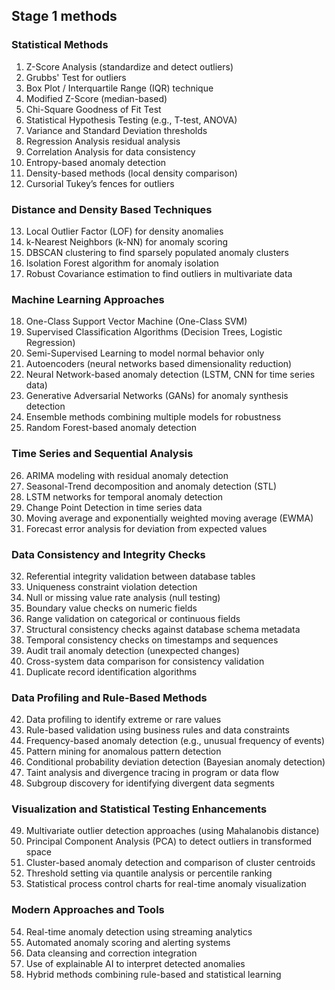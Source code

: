 ## Stage 1 methods

### Statistical Methods
1. Z-Score Analysis (standardize and detect outliers)
2. Grubbs' Test for outliers
3. Box Plot / Interquartile Range (IQR) technique
4. Modified Z-Score (median-based)
5. Chi-Square Goodness of Fit Test
6. Statistical Hypothesis Testing (e.g., T-test, ANOVA)
7. Variance and Standard Deviation thresholds
8. Regression Analysis residual analysis
9. Correlation Analysis for data consistency
10. Entropy-based anomaly detection
11. Density-based methods (local density comparison)
12. Cursorial Tukey’s fences for outliers

### Distance and Density Based Techniques
13. Local Outlier Factor (LOF) for density anomalies
14. k-Nearest Neighbors (k-NN) for anomaly scoring
15. DBSCAN clustering to find sparsely populated anomaly clusters
16. Isolation Forest algorithm for anomaly isolation
17. Robust Covariance estimation to find outliers in multivariate data

### Machine Learning Approaches
18. One-Class Support Vector Machine (One-Class SVM)
19. Supervised Classification Algorithms (Decision Trees, Logistic Regression)
20. Semi-Supervised Learning to model normal behavior only
21. Autoencoders (neural networks based dimensionality reduction)
22. Neural Network-based anomaly detection (LSTM, CNN for time series data)
23. Generative Adversarial Networks (GANs) for anomaly synthesis detection
24. Ensemble methods combining multiple models for robustness
25. Random Forest-based anomaly detection

### Time Series and Sequential Analysis
26. ARIMA modeling with residual anomaly detection
27. Seasonal-Trend decomposition and anomaly detection (STL)
28. LSTM networks for temporal anomaly detection
29. Change Point Detection in time series data
30. Moving average and exponentially weighted moving average (EWMA)
31. Forecast error analysis for deviation from expected values

### Data Consistency and Integrity Checks
32. Referential integrity validation between database tables
33. Uniqueness constraint violation detection
34. Null or missing value rate analysis (null testing)
35. Boundary value checks on numeric fields
36. Range validation on categorical or continuous fields
37. Structural consistency checks against database schema metadata
38. Temporal consistency checks on timestamps and sequences
39. Audit trail anomaly detection (unexpected changes)
40. Cross-system data comparison for consistency validation
41. Duplicate record identification algorithms

### Data Profiling and Rule-Based Methods
42. Data profiling to identify extreme or rare values
43. Rule-based validation using business rules and data constraints
44. Frequency-based anomaly detection (e.g., unusual frequency of events)
45. Pattern mining for anomalous pattern detection
46. Conditional probability deviation detection (Bayesian anomaly detection)
47. Taint analysis and divergence tracing in program or data flow
48. Subgroup discovery for identifying divergent data segments

### Visualization and Statistical Testing Enhancements
49. Multivariate outlier detection approaches (using Mahalanobis distance)
50. Principal Component Analysis (PCA) to detect outliers in transformed space
51. Cluster-based anomaly detection and comparison of cluster centroids
52. Threshold setting via quantile analysis or percentile ranking
53. Statistical process control charts for real-time anomaly visualization

### Modern Approaches and Tools
54. Real-time anomaly detection using streaming analytics
55. Automated anomaly scoring and alerting systems
56. Data cleansing and correction integration
57. Use of explainable AI to interpret detected anomalies
58. Hybrid methods combining rule-based and statistical learning